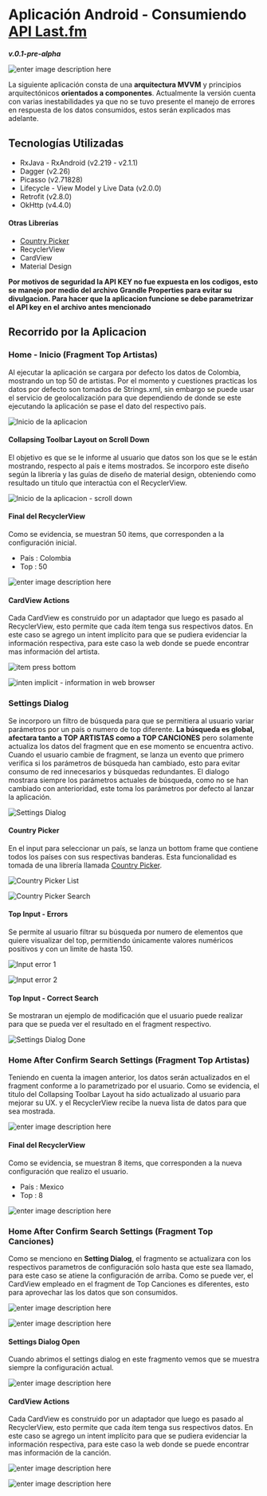 ﻿# Aplicación Android  - Consumiendo [API Last.fm](https://www.last.fm/api/) 

***v.0.1-pre-alpha***

![enter image description here](https://github.com/essebas/Last.fm-Application/blob/master/readme-snaps/ArwuitecuraV1.png)

La siguiente aplicación consta de una **arquitectura MVVM** y principios arquitectónicos **orientados a componentes**.
Actualmente la versión cuenta con varias inestabilidades ya que no se tuvo presente el manejo de errores en respuesta de los datos consumidos, estos serán explicados mas adelante.

## Tecnologías Utilizadas
- RxJava - RxAndroid (v2.219 - v2.1.1)
- Dagger (v2.26)
- Picasso (v2.71828)
- Lifecycle - View Model y Live Data (v2.0.0)
- Retrofit (v2.8.0)
- OkHttp (v4.4.0)

#### Otras Librerías
- [Country Picker](https://github.com/mukeshsolanki/country-picker-android)
- RecyclerView
- CardView
- Material Design


**Por motivos de seguridad la API KEY no fue expuesta en los codigos, esto se manejo por medio del archivo Grandle Properties para evitar su divulgacion. Para hacer que la aplicacion funcione se debe parametrizar el API key en el archivo antes mencionado**

## Recorrido por la Aplicacion

### Home - Inicio (Fragment Top Artistas)
Al ejecutar la aplicación se cargara por defecto los datos de Colombia, mostrando un top 50 de artistas. Por el momento y cuestiones practicas los datos por defecto son tomados de Strings.xml, sin embargo se puede usar el servicio de geolocalización para que dependiendo de donde se este ejecutando la aplicación se pase el dato del respectivo país.

![Inicio de la aplicacion](https://github.com/essebas/Last.fm-Application/blob/master/readme-snaps/home.PNG)

#### Collapsing Toolbar Layout on Scroll Down
El objetivo es que se le informe al usuario que datos son los que se le están mostrando, respecto al país e items mostrados. Se incorporo este diseño según la librería y las guías de diseño de material design, obteniendo como resultado un titulo que interactúa con el RecyclerView.

![Inicio de la aplicacion - scroll down](https://github.com/essebas/Last.fm-Application/blob/master/readme-snaps/home-scroll.PNG)

#### Final del RecyclerView
Como se evidencia, se muestran 50 items, que corresponden a la configuración inicial.

- País : Colombia
- Top : 50

![enter image description here](https://github.com/essebas/Last.fm-Application/blob/master/readme-snaps/home-bottom.PNG)


#### CardView Actions
Cada CardView es construido por un adaptador que luego es pasado al RecyclerView, esto permite que cada ítem tenga sus respectivos datos. En este caso se agrego un intent implícito para que se pudiera evidenciar la información respectiva, para este caso la web donde se puede encontrar mas información del artista. 

![item press bottom](https://github.com/essebas/Last.fm-Application/blob/master/readme-snaps/home-pressbottom-information.png)

![inten implicit - information in web browser](https://github.com/essebas/Last.fm-Application/blob/master/readme-snaps/home-clickbottom-information.PNG)

### Settings Dialog
Se incorporo un filtro de búsqueda para que se permitiera al usuario variar parámetros por un país o numero de top diferente. **La búsqueda es global, afectara tanto a TOP ARTISTAS como a TOP CANCIONES** pero solamente actualiza los datos del fragment que en ese momento se encuentra activo. Cuando el usuario cambie de fragment, se lanza un evento que primero verifica si los parámetros de búsqueda han cambiado, esto para evitar consumo de red innecesarios y búsquedas redundantes. 
El dialogo mostrara siempre los parámetros actuales de búsqueda, como no se han cambiado con anterioridad, este toma los parámetros por defecto al lanzar la aplicación.

![Settings Dialog](https://github.com/essebas/Last.fm-Application/blob/master/readme-snaps/settingsdialog.PNG)


#### Country Picker
En el input para seleccionar un país, se lanza un bottom frame que contiene todos los países con sus respectivas banderas. Esta funcionalidad es tomada de una librería llamada [Country Picker](https://github.com/mukeshsolanki/country-picker-android).

![Country Picker List](https://github.com/essebas/Last.fm-Application/blob/master/readme-snaps/settingsdialog-listcountry.PNG)

![Country Picker Search](https://github.com/essebas/Last.fm-Application/blob/master/readme-snaps/settingsdialog-searchcountry.PNG)


#### Top Input - Errors
Se permite al usuario filtrar su búsqueda por numero de elementos que quiere visualizar del top, permitiendo únicamente valores numéricos positivos y con un limite de hasta 150. 

![Input error 1](https://github.com/essebas/Last.fm-Application/blob/master/readme-snaps/settingsdialog-items-error1.PNG)

![Input error 2](https://github.com/essebas/Last.fm-Application/blob/master/readme-snaps/settingsdialog-items-error2.PNG)

#### Top Input - Correct Search
Se mostraran un ejemplo de modificación que el usuario puede realizar para que se pueda ver el resultado en el fragment respectivo.

![Settings Dialog Done](https://github.com/essebas/Last.fm-Application/blob/master/readme-snaps/settingsdialog-done.PNG)


### Home After Confirm Search Settings (Fragment Top Artistas)
Teniendo en cuenta la imagen anterior, los datos serán actualizados en el fragment conforme a lo parametrizado por el usuario. Como se evidencia, el titulo del  Collapsing Toolbar Layout ha sido actualizado al usuario para mejorar su UX. y el RecyclerView recibe la nueva lista de datos para que sea mostrada.

![enter image description here](https://github.com/essebas/Last.fm-Application/blob/master/readme-snaps/home-aftersearch.PNG)

#### Final del RecyclerView
Como se evidencia, se muestran 8 items, que corresponden a la nueva configuración que realizo el usuario.

- País : Mexico
- Top : 8

![enter image description here](https://github.com/essebas/Last.fm-Application/blob/master/readme-snaps/home-aftersearch-bottom.PNG)


### Home After Confirm Search Settings (Fragment Top Canciones)
Como se menciono en **Setting Dialog**, el fragmento se actualizara con los respectivos parametros de configuración solo hasta que este sea llamado, para este caso se atiene la configuración de arriba.
Como se puede ver, el CardView empleado en el fragment de Top Canciones es diferentes, esto para aprovechar las los datos que son consumidos.

![enter image description here](https://github.com/essebas/Last.fm-Application/blob/master/readme-snaps/track-searchsettigs-saved.PNG)

![enter image description here](https://github.com/essebas/Last.fm-Application/blob/master/readme-snaps/track-searchsettigs-saved-scroll.PNG)

#### Settings Dialog Open
Cuando abrimos el settings dialog en este fragmento vemos que se muestra siempre la configuración actual.

![enter image description here](https://github.com/essebas/Last.fm-Application/blob/master/readme-snaps/track-searchsettigs.PNG)

#### CardView Actions
Cada CardView es construido por un adaptador que luego es pasado al RecyclerView, esto permite que cada ítem tenga sus respectivos datos. En este caso se agrego un intent implícito para que se pudiera evidenciar la información respectiva, para este caso la web donde se puede encontrar mas información de la canción. 

![enter image description here](https://github.com/essebas/Last.fm-Application/blob/master/readme-snaps/track-pressbottom-information.png)

![enter image description here](https://github.com/essebas/Last.fm-Application/blob/master/readme-snaps/track-clickbottom-information.PNG)

